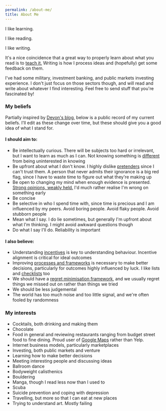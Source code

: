 ```yaml
---
permalink: /about-me/
title: About Me
---
```


[//]: # (Detailed description)
I like learning.

I like reading.

I like writing.

It's a nice coincidence that a great way to properly learn about what you read is to [teach it.](https://fs.blog/2012/04/learn-anything-faster-with-the-feynman-technique/ "Feynman technique") Writing is how I process ideas and (hopefully) get some feedback on them.

I've had some military, investment banking, and public markets investing experience. I don't just focus on those sectors though, and will read and write about whatever I find interesting. Feel free to send stuff that you're fascinated by!

### My beliefs
Partially inspired by [Devon's blog,](https://devonzuegel.com/page/about-me "Devon's blog") below is a public record of my current beliefs. I'll edit as these change over time, but these should give you a good idea of what I stand for.
#### I should aim to:
  * Be intellectually curious.  There will be subjects too hard or irrelevant, but I want to learn as much as I can. Not knowing something is [different](https://xkcd.com/1053/ "Don't make fun of people for when they don't know things") from being uninterested in knowing 
  * Be upfront about what I don't know. I highly dislike [pretenders](https://fs.blog/2015/01/richard-feynman-knowing-something/ "Feynman on knowing") since I can't trust them. A person that never admits their ignorance is a big red flag, since I have to waste time to figure out what they're making up
  * Be open to changing my mind when enough evidence is presented. [Strong opinions, weakly held.](https://www.saffo.com/02008/07/26/strong-opinions-weakly-held/ "Saffo on opinions") I'd much rather realise I'm wrong on something early
  * Be concise   
  * Be selective in who I spend time with, since time is precious and I am influenced by my peers. Avoid boring people. Avoid flaky people. Avoid stubborn people
  * Mean what I say. I do lie sometimes, but generally I'm upfront about what I'm thinking. I might avoid awkward questions though
  * Do what I say I'll do. Reliability is important
#### I also believe:  
  * Understanding [incentives](https://fs.blog/2016/03/distorting-power-of-incentives/ "Munger on incentives") is key to understanding behaviour. Incentive alignment is critical for ideal outcomes
  * Improving [processes and frameworks](https://25iq.com/2016/10/01/a-dozen-things-you-can-learn-by-reading-the-success-equation-by-michael-mauboussin/ "Mauboussin on process") is necessary to make better decisions, particularly for outcomes highly influenced by luck. I like lists and [checklists](http://atulgawande.com/book/the-checklist-manifesto/ "Atul Gawande checklist manifesto") too
  * We should have a [regret minimisation framework,](https://awealthofcommonsense.com/2016/10/the-jeff-bezos-regret-minimization-framework/ "Bezos on regret minimisation") and we usually regret things we missed out on rather than things we tried
  * We should be less judgemental
  * The world has too much noise and too little signal, and we're often fooled by randomness
    
### My interests
  * Cocktails, both drinking and making them
  * Chocolate
  * Food in general and reviewing restaurants ranging from budget street food to fine dining. Proud user of [Google Maps](https://www.google.com/maps/contrib/103299504307574664914/reviews/@40.7441353,-73.98413,14z/data=!3m1!4b1!4m3!8m2!3m1!1e1 "Maps profile") rather than Yelp. 
  * Internet business models, particularly marketplaces
  * Investing, both public markets and venture
  * Learning how to make better decisions
  * Meeting interesting people and discussing ideas
  * Ballroom dance
  * Bodyweight calisthenics
  * Bouldering
  * Manga, though I read less now than I used to
  * Scuba
  * Suicide prevention and coping with depression
  * Travelling, but more so that I can eat at new places
  * Trying to understand art. Mostly failing
